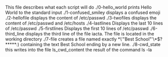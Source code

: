 This file describes what each script will do
./0-hello_world prints Hello World to the standard input
./1-confused_smiley displays a confused emoji
./2-hellofile displays the content of /etc/passwd
./3-twofiles displays the content of /etc/passwd and /etc/hosts
./4-lastlines Displays the last 10 lines of /etc/passwd
./5-firstlines Displays the first 10 lines of /etc/passwd
./6-third_line displays the third line of the file iacta. The file is located in the working directory
./7-file creates a file named exactly \*\\'"Best School"\'\\*$\?\*\*\*\*\*:) containing the text Best School ending by a new line.
./8-cwd_state this writes into the file ls_cwd_content the result of the command ls -la

